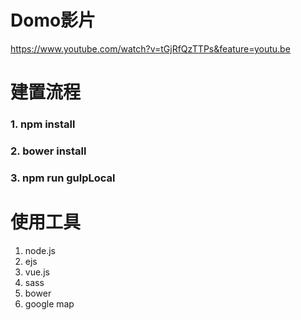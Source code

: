 # Domo影片
https://www.youtube.com/watch?v=tGjRfQzTTPs&feature=youtu.be

# 建置流程

### 1. npm install

### 2. bower install

### 3. npm run gulpLocal


# 使用工具
1. node.js
2. ejs
3. vue.js
4. sass
5. bower
6. google map
